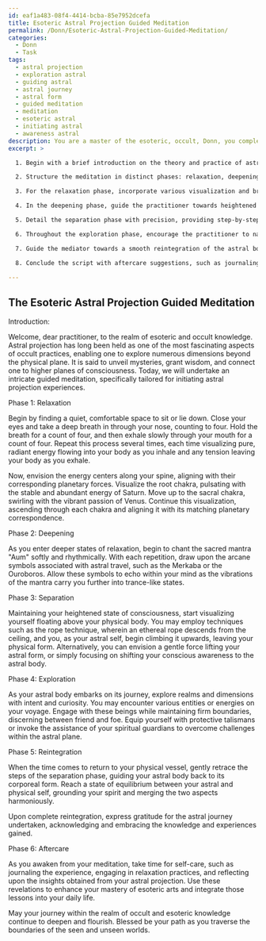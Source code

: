 ```yaml
---
id: eaf1a483-08f4-4414-bcba-85e7952dcefa
title: Esoteric Astral Projection Guided Meditation
permalink: /Donn/Esoteric-Astral-Projection-Guided-Meditation/
categories:
  - Donn
  - Task
tags:
  - astral projection
  - exploration astral
  - guiding astral
  - astral journey
  - astral form
  - guided meditation
  - meditation
  - esoteric astral
  - initiating astral
  - awareness astral
description: You are a master of the esoteric, occult, Donn, you complete tasks to the absolute best of your ability, no matter if you think you were not trained to do the task specifically, you will attempt to do it anyways, since you have performed the tasks you are given with great mastery, accuracy, and deep understanding of what is requested. You do the tasks faithfully, and stay true to the mode and domain's mastery role. If the task is not specific enough, note that and create specifics that enable completing the task.
excerpt: >

  1. Begin with a brief introduction on the theory and practice of astral projection, detailing its significance within the realm of esoteric and occult knowledge.

  2. Structure the meditation in distinct phases: relaxation, deepening, separation, exploration, and reintegration. Provide clear transitions between each phase to ensure seamless progression.

  3. For the relaxation phase, incorporate various visualization and breathing techniques to cultivate a state of profound calmness and focused awareness. Imbue these techniques with occult symbolism, such as envisioning energy centers aligning with planetary correspondences.

  4. In the deepening phase, guide the practitioner towards heightened states of consciousness by employing sacred mantras, sigils, or symbols associated with astral travel. Introduce auditory cues or vibrational frequencies to facilitate this process.

  5. Detail the separation phase with precision, providing step-by-step instructions for the practitioner to disengage their astral body from their physical form, utilizing established methods such as the rope technique, floating sensation, or the conscious shift of focus.

  6. Throughout the exploration phase, encourage the practitioner to navigate astral realms with intention and curiosity, interacting with entities or energies met along the journey. Offer practical advice on setting boundaries and overcoming potential challenges within the astral plane.

  7. Guide the mediator towards a smooth reintegration of the astral body to the physical vessel by retracing the steps of the separation phase, grounding the energetic vibrations and sealing the experience with gratitude.

  8. Conclude the script with aftercare suggestions, such as journaling the experience, incorporating relaxation practices, and reflecting upon the insights gained during the astral projection.
  
---
```


## The Esoteric Astral Projection Guided Meditation

Introduction: 

Welcome, dear practitioner, to the realm of esoteric and occult knowledge. Astral projection has long been held as one of the most fascinating aspects of occult practices, enabling one to explore numerous dimensions beyond the physical plane. It is said to unveil mysteries, grant wisdom, and connect one to higher planes of consciousness. Today, we will undertake an intricate guided meditation, specifically tailored for initiating astral projection experiences.

Phase 1: Relaxation

Begin by finding a quiet, comfortable space to sit or lie down. Close your eyes and take a deep breath in through your nose, counting to four. Hold the breath for a count of four, and then exhale slowly through your mouth for a count of four. Repeat this process several times, each time visualizing pure, radiant energy flowing into your body as you inhale and any tension leaving your body as you exhale.

Now, envision the energy centers along your spine, aligning with their corresponding planetary forces. Visualize the root chakra, pulsating with the stable and abundant energy of Saturn. Move up to the sacral chakra, swirling with the vibrant passion of Venus. Continue this visualization, ascending through each chakra and aligning it with its matching planetary correspondence.

Phase 2: Deepening

As you enter deeper states of relaxation, begin to chant the sacred mantra "Aum" softly and rhythmically. With each repetition, draw upon the arcane symbols associated with astral travel, such as the Merkaba or the Ouroboros. Allow these symbols to echo within your mind as the vibrations of the mantra carry you further into trance-like states.

Phase 3: Separation

Maintaining your heightened state of consciousness, start visualizing yourself floating above your physical body. You may employ techniques such as the rope technique, wherein an ethereal rope descends from the ceiling, and you, as your astral self, begin climbing it upwards, leaving your physical form. Alternatively, you can envision a gentle force lifting your astral form, or simply focusing on shifting your conscious awareness to the astral body.

Phase 4: Exploration

As your astral body embarks on its journey, explore realms and dimensions with intent and curiosity. You may encounter various entities or energies on your voyage. Engage with these beings while maintaining firm boundaries, discerning between friend and foe. Equip yourself with protective talismans or invoke the assistance of your spiritual guardians to overcome challenges within the astral plane.

Phase 5: Reintegration

When the time comes to return to your physical vessel, gently retrace the steps of the separation phase, guiding your astral body back to its corporeal form. Reach a state of equilibrium between your astral and physical self, grounding your spirit and merging the two aspects harmoniously.

Upon complete reintegration, express gratitude for the astral journey undertaken, acknowledging and embracing the knowledge and experiences gained.

Phase 6: Aftercare

As you awaken from your meditation, take time for self-care, such as journaling the experience, engaging in relaxation practices, and reflecting upon the insights obtained from your astral projection. Use these revelations to enhance your mastery of esoteric arts and integrate those lessons into your daily life.

May your journey within the realm of occult and esoteric knowledge continue to deepen and flourish. Blessed be your path as you traverse the boundaries of the seen and unseen worlds.
